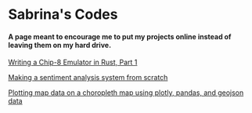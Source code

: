 # Sabrina's Codes

#### A page meant to encourage me to put my projects online instead of leaving them on my hard drive.

[Writing a Chip-8 Emulator in Rust, Part 1](chip8_1.md)

[Making a sentiment analysis system from scratch](https://colab.research.google.com/gist/AghastComet/6edaada3c85c685186946c7f8ac8e23d/sentimentanalysisv2.ipynb)

[Plotting map data on a choropleth map using plotly, pandas, and geojson data](https://colab.research.google.com/gist/AghastComet/bdaf46d08bcf2b62bac8d4b337afab2a/plottingwithgeojson.ipynb)
